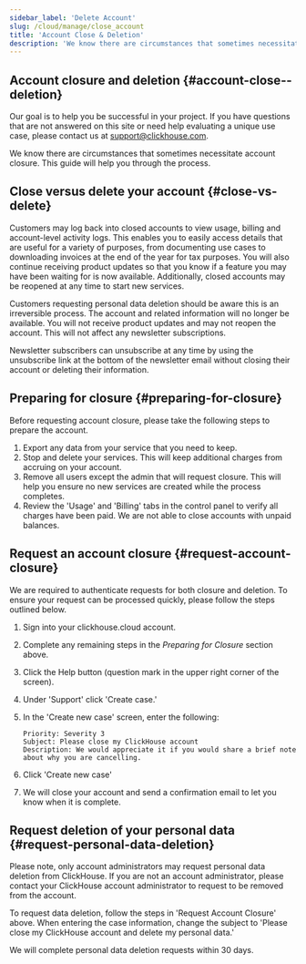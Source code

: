 ```yaml
---
sidebar_label: 'Delete Account'
slug: /cloud/manage/close_account
title: 'Account Close & Deletion'
description: 'We know there are circumstances that sometimes necessitate account closure. This guide will help you through the process.'
---
```


## Account closure and deletion {#account-close--deletion}
Our goal is to help you be successful in your project. If you have questions that are not answered on this site or need help evaluating a
unique use case, please contact us at [support@clickhouse.com](mailto:support@clickhouse.com).

We know there are circumstances that sometimes necessitate account closure. This guide will help you through the process.

## Close versus delete your account {#close-vs-delete}
Customers may log back into closed accounts to view usage, billing and account-level activity logs. This enables you to easily access
details that are useful for a variety of purposes, from documenting use cases to downloading invoices at the end of the year for tax purposes.
You will also continue receiving product updates so that you know if a feature you may have been waiting for is now available. Additionally,
closed accounts may be reopened at any time to start new services.

Customers requesting personal data deletion should be aware this is an irreversible process. The account and related information will no longer
be available. You will not receive product updates and may not reopen the account. This will not affect any newsletter subscriptions.

Newsletter subscribers can unsubscribe at any time by using the unsubscribe link at the bottom of the newsletter email without closing their account or
deleting their information.

## Preparing for closure {#preparing-for-closure}

Before requesting account closure, please take the following steps to prepare the account.
1. Export any data from your service that you need to keep.
2. Stop and delete your services. This will keep additional charges from accruing on your account.
3. Remove all users except the admin that will request closure. This will help you ensure no new services are created while the process completes.
4. Review the 'Usage' and 'Billing' tabs in the control panel to verify all charges have been paid. We are not able to close accounts with unpaid balances.

## Request an account closure {#request-account-closure}

We are required to authenticate requests for both closure and deletion. To ensure your request can be processed quickly, please follow the steps outlined
below.
1. Sign into your clickhouse.cloud account.
2. Complete any remaining steps in the _Preparing for Closure_ section above.
3. Click the Help button (question mark in the upper right corner of the screen).
4. Under 'Support' click 'Create case.'
5. In the 'Create new case' screen, enter the following:

    ```text
    Priority: Severity 3
    Subject: Please close my ClickHouse account
    Description: We would appreciate it if you would share a brief note about why you are cancelling.
    ```

5. Click 'Create new case'
6. We will close your account and send a confirmation email to let you know when it is complete.

## Request deletion of your personal data {#request-personal-data-deletion}
Please note, only account administrators may request personal data deletion from ClickHouse. If you are not an account administrator, please contact
your ClickHouse account administrator to request to be removed from the account.

To request data deletion, follow the steps in 'Request Account Closure' above. When entering the case information, change the subject to
'Please close my ClickHouse account and delete my personal data.'

We will complete personal data deletion requests within 30 days.
